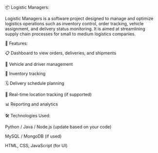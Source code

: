 📦 Logistic Managers:

Logistic Managers is a software project designed to manage and optimize logistics operations such as inventory control, order tracking, vehicle assignment, and delivery status monitoring. It is aimed at streamlining supply chain processes for small to medium logistics companies.

🚀 Features:

📋 Dashboard to view orders, deliveries, and shipments

🚛 Vehicle and driver management

🧾 Inventory tracking

🗓️ Delivery schedule planning

📍 Real-time location tracking (if supported)

📊 Reporting and analytics

🛠️ Technologies Used:

Python / Java / Node.js (update based on your code)

MySQL / MongoDB (if used)

HTML, CSS, JavaScript (for UI)




